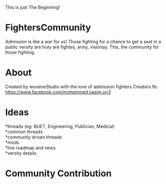 This is just The Beginning!

# FightersCommunity
Admission is like a war for us! 
Those fighting for a chance to get a seat in a public versity are truly are fightes, army, visionay. This, the community for those fighting.

# About
Created by wooeneStudio with the love of admission fighters
Creators fb: https://www.facebook.com/mohammed.nasim.on3

# Ideas
 *threads (eg: BUET, Engineering, Publician, Medical) </br>
 *common threads </br>
 *community driven threads </br>
 *mods</br>
 *live roadmap and news </br>
 *versity details </br>
 
# Community Contribution
